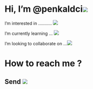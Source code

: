 # Hi, I’m @penkaldci![](https://media.tenor.com/3f87UxkcPREAAAAC/troll-troll-face.gif)

I’m interested in ...........  ![](https://j.gifs.com/KzQPxl.gif)

I’m currently learning ... ![](https://media.tenor.com/8sQLwPIcbrQAAAAC/wasd-cat.gif)

I’m looking to collaborate on ...![](https://y.yarn.co/5562a42a-2ef2-4f80-960f-f83e5457a54d_text.gif)



# How to reach me ?

## Send ![](https://media.tenor.com/3am-okBuWsUAAAAC/yankee-doodle-pigeon-carrier-pigeon.gif)

<!---
penkaldci/penkaldci is a ✨ special ✨ repository because its `README.md` (this file) appears on your GitHub profile.
You can click the Preview link to take a look at your changes.
--->
